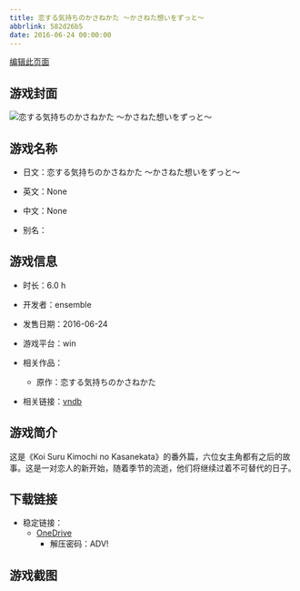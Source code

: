 ```yaml
---
title: 恋する気持ちのかさねかた ～かさねた想いをずっと～
abbrlink: 582d26b5
date: 2016-06-24 00:00:00
---
```

[编辑此页面](https://github.com/ACG-3/ADV3-source/blob/main/source/_posts/games/%E6%81%8B%E3%81%99%E3%82%8B%E6%B0%97%E6%8C%81%E3%81%A1%E3%81%AE%E3%81%8B%E3%81%95%E3%81%AD%E3%81%8B%E3%81%9F%20%EF%BD%9E%E3%81%8B%E3%81%95%E3%81%AD%E3%81%9F%E6%83%B3%E3%81%84%E3%82%92%E3%81%9A%E3%81%A3%E3%81%A8%EF%BD%9E.md)

## 游戏封面

![恋する気持ちのかさねかた ～かさねた想いをずっと～](https://pan.timero.xyz/onedrive/img_lib_001/%E6%81%8B%E3%81%99%E3%82%8B%E6%B0%97%E6%8C%81%E3%81%A1%E3%81%AE%E3%81%8B%E3%81%95%E3%81%AD%E3%81%8B%E3%81%9F%20%EF%BD%9E%E3%81%8B%E3%81%95%E3%81%AD%E3%81%9F%E6%83%B3%E3%81%84%E3%82%92%E3%81%9A%E3%81%A3%E3%81%A8%EF%BD%9E_cover.avif)


## 游戏名称

- 日文：恋する気持ちのかさねかた ～かさねた想いをずっと～
- 英文：None
- 中文：None

- 别名：


## 游戏信息

- 时长：6.0 h
- 开发者：ensemble
- 发售日期：2016-06-24
- 游戏平台：win
- 相关作品：
   - 原作：恋する気持ちのかさねかた

- 相关链接：[vndb](https://vndb.org/v19104)


## 游戏简介

这是《Koi Suru Kimochi no Kasanekata》的番外篇，六位女主角都有之后的故事。这是一对恋人的新开始，随着季节的流逝，他们将继续过着不可替代的日子。




## 下载链接

- 稳定链接：
    - [OneDrive](https://pan.timero.xyz/onedrive/adv_lib_001/%E6%81%8B%E3%81%99%E3%82%8B%E6%B0%97%E6%8C%81%E3%81%A1%E3%81%AE%E3%81%8B%E3%81%95%E3%81%AD%E3%81%8B%E3%81%9F%20%EF%BD%9E%E3%81%8B%E3%81%95%E3%81%AD%E3%81%9F%E6%83%B3%E3%81%84%E3%82%92%E3%81%9A%E3%81%A3%E3%81%A8%EF%BD%9E)
        - 解压密码：ADV!



## 游戏截图


